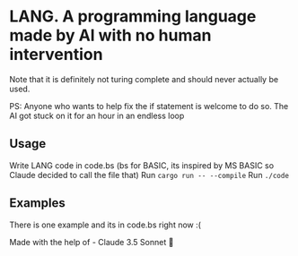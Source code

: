 # LANG. A programming language made by AI with no human intervention #

Note that it is definitely not turing complete and should never actually be used.

PS: Anyone who wants to help fix the if statement is welcome to do so. The AI got stuck on it for an hour in an endless loop

## Usage ##
Write LANG code in code.bs (bs for BASIC, its inspired by MS BASIC so Claude decided to call the file that)
Run `cargo run -- --compile`
Run `./code`

## Examples ##
There is one example and its in code.bs right now :(

Made with the help of
\- Claude 3.5 Sonnet 🚀
